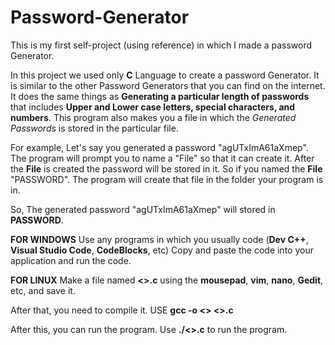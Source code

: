 # Password-Generator
This is my first self-project (using reference) in which I made a password Generator.

In this project we used only **C** Language to create a password Generator. It is similar to the other Password Generators that you can find on the internet. It does the same things as **Generating a particular length of passwords** that includes **Upper and Lower case letters, special characters, and numbers**. This program also makes you a file in which the _Generated Passwords_ is stored in the particular file. 

For example,
Let's say you generated a password "agUTxImA61aXmep". The program will prompt you to name a "File" so that it can create it.
After the **File** is created the password will be stored in it. So if you named the **File** "PASSWORD". The program will create that file in the folder your program is in. 

So, The generated password "agUTxImA61aXmep" will stored in **PASSWORD**. 

**FOR WINDOWS**
Use any programs in which you usually code (**Dev C++**, **Visual Studio Code**, **CodeBlocks**, etc)
Copy and paste the code into your application and run the code.

**FOR LINUX**
Make a file named **<<filename>>.c** using the **mousepad**, **vim**, **nano**, **Gedit**, etc, and save it.

After that, you need to compile it.
USE **gcc -o <<filename>> <<filename>>.c**

After this, you can run the program.
Use **./<<filename>>.c** to run the program.
